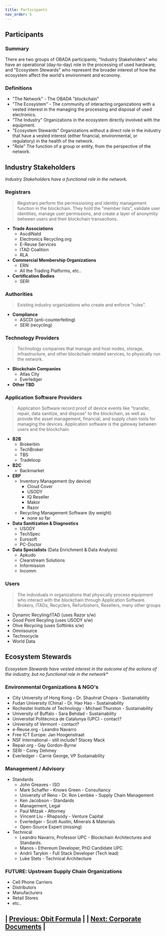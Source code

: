 ```yaml
---
title: Participants
nav_order: 5
---
```

## Participants

### Summary

There are two groups of OBADA participants; "Industry Stakeholders" who have an operational (day-to-day) role in the processing of used hardware, and "Ecosystem Stewards" who represent the broader interest of how the ecosystem affect the world's environment and economy.

### Definitions

+ "The Network" - The OBADA "blockchain"
+ "The Ecosystem" - The community of interacting organizations with a vested interest in the managing the processing and disposal of used electronics.
+ "The Industry" Organizations in the ecosystem directly involved with the equipment.
+ "Ecosystem Stewards" Organizations without a direct role in the industry that have a vested interest (either financial, environmental, or regulatory) in the health of the network.
+ "Role"  The function of a group or entity, from the perspective of the network.


## Industry Stakeholders

_Industry Stakeholders have a functional role in the network._

### Registrars

>Registrars perform the permissioning and identity management function in the blockchain.  They hold the "member lists", validate user identities, manage user permissions, and create a layer of anonymity between users and their blockchain transactions.

+ **Trade Associations**
  + AscdiNatd
  + Electronics Recycling.org
  + E-Reuse Services
  + ITAD Coalition
  + RLA
+ **Commercial Membership Organizations**
  + ERN
  + All the Trading Platforms, etc..
+ **Certification Bodies**
  + SERI

### Authorities
> Existing industry organizations who create and enforce "rules".
+ **Compliance**
  + ASCDI (anti-counterfeiting)
  + SERI (recycling)

### Technology Providers
> Technology companies that manage and host nodes, storage, infrastructure, and other blockchain related services, to physically run the network.
  
+ **Blockchain Companies**
  + Atlas City
  + Everledger
+ **Other TBD**

### Application Software Providers
>Application Software record proof of device events like "transfer, repair, data sanitize, and dispose" to the blockchain, as well as provide the asset management, financial, and supply chain tools for managing the devices.  Application software is the gateway between users and the blockchain.
+ **B2B**
  + Brokerbin
  + TechBroker
  + TBS
  + Tradeloop
+ **B2C**
  + Backmarket
+ **ERP**
  + Inventory Management (by device)
    + Cloud Cover
    + USODY
    + IQ Reseller
    + Makor
    + Razor
  + Recycling Management Software (by weight)
    + none so far
+ **Data Sanitization & Diagnostics**
  + USODY
  + TechSpec
  + Eurosoft
  + PC-Doctor
+ **Data Specialists** (Data Enrichment & Data Analysis)
  + Apkudo
  + Clearstream Solutions
  + Informission
  + Incomm

### Users
> The individuals in organizations that physically process equipment who interact with the blockchain through Application Software.
> Brokers, ITADs, Recyclers, Refurbishers, Resellers, many other groups 

+ Dynamic Recyling/ITAD (uses Razor s/w)
+ Good Point Recyling (uses USODY s/w)
+ Olive Recycing (uses Softlinks s/w)
+ Omnisource
+ Technocycle
+ World Data

## Ecosystem Stewards
_Ecosystem Stewards have vested interest in the outcome of the actions of the industry,  but no functional role in the network*_

### Environmental  Organizations & NGO's
+ City University of Hong Kong - Dr. Shauhrat Chopra - Sustainability
+ Fudan University (China) - Dr. Hao Hao - Sustainability
+ Rochester Institute of Technology - Michael Thurston - Sustainability
+ University of Buffalo - Sara Behdad - Sustainability
+ Universitat Politècnica de Catalunya (UPC) - contact?
+ University of Vermont - contact?
+ e-Reuse.org - Leandro Navarro
+ Free ICT Europe: Jan Hoogenstraat
+ NSF International - still include? Stacey Mack
+ Repair.org - Gay Gordon-Byrne
+ SERI - Corey Dehmey
+ Everledger - Carrie George, VP Sustainability

### Management / Advisory
+ Standards
  + John Greaves - ISO
  + Mark Schaffer - Knows Green - Consultancy
  + University of Reno - Dr. Ron Lembke - Supply Chain Management
  + Ken Jacobson - Standards
  + Management, Legal
  + Paul Mitzak - Attorney
  + Vincent Liu - Rhapsody  - Venture Capital
  + Everledger - Scott Austin, Minerals & Materials
  + Open-Source Expert (missing)
+ Technical
  + Leandro Navarro, Professor UPC - Blockchain Architectures and Standards.
  + Manos - Ethereum Developer, PhD Candidate UPC
  + Andrii Tarykin - Full Stack Developer (Tech lead)
  + Luke Stets - Technical Architecture

### FUTURE: Upstream Supply Chain Organizations
> 

+ Cell Phone Carriers
+ Distributors
+ Manufacturers
+ Retail Stores
+ etc..

## | [Previous: Obit Formula](obitformula) |         | [Next: Corporate Documents](corporatedocuments) |
